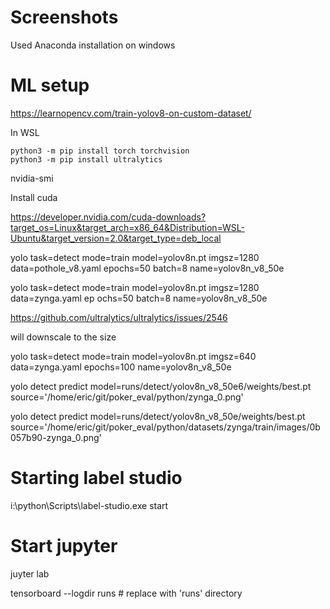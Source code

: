 # Screenshots 

Used Anaconda installation on windows

# ML setup

https://learnopencv.com/train-yolov8-on-custom-dataset/

In WSL

```
python3 -m pip install torch torchvision
python3 -m pip install ultralytics
```

nvidia-smi

Install cuda

https://developer.nvidia.com/cuda-downloads?target_os=Linux&target_arch=x86_64&Distribution=WSL-Ubuntu&target_version=2.0&target_type=deb_local


	
yolo task=detect mode=train model=yolov8n.pt imgsz=1280 data=pothole_v8.yaml epochs=50 batch=8 name=yolov8n_v8_50e


yolo task=detect mode=train model=yolov8n.pt imgsz=1280 data=zynga.yaml ep
ochs=50 batch=8 name=yolov8n_v8_50e

https://github.com/ultralytics/ultralytics/issues/2546

will downscale to the size

yolo task=detect mode=train model=yolov8n.pt imgsz=640 data=zynga.yaml epochs=100 name=yolov8n_v8_50e

yolo detect predict model=runs/detect/yolov8n_v8_50e6/weights/best.pt source='/home/eric/git/poker_eval/python/zynga_0.png'

yolo detect predict model=runs/detect/yolov8n_v8_50e/weights/best.pt source='/home/eric/git/poker_eval/python/datasets/zynga/train/images/0b057b90-zynga_0.png'

# Starting label studio

i:\python\Scripts\label-studio.exe start 

# Start jupyter

juyter lab

tensorboard --logdir runs  # replace with 'runs' directory